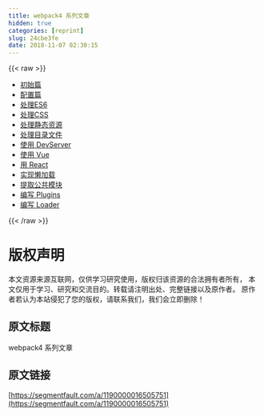 ```yaml
---
title: webpack4 系列文章
hidden: true
categories: [reprint]
slug: 24cbe3fe
date: 2018-11-07 02:30:15
---
```


{{< raw >}}
<ul><li><a href="http://webxiaoma.com/webpack/#module-%E6%A8%A1%E5%9D%97" rel="nofollow noreferrer" target="_blank">&#x521D;&#x59CB;&#x7BC7;</a></li><li><a href="http://webxiaoma.com/webpack/mode.html" rel="nofollow noreferrer" target="_blank">&#x914D;&#x7F6E;&#x7BC7;</a></li><li><a href="http://webxiaoma.com/webpack/%E5%A4%84%E7%90%86es6.html" rel="nofollow noreferrer" target="_blank">&#x5904;&#x7406;ES6</a></li><li><a href="http://webxiaoma.com/webpack/%E5%A4%84%E7%90%86css.html" rel="nofollow noreferrer" target="_blank">&#x5904;&#x7406;CSS</a></li><li><a href="http://webxiaoma.com/webpack/%E5%A4%84%E7%90%86%E9%9D%99%E6%80%81%E8%B5%84%E6%BA%90.html" rel="nofollow noreferrer" target="_blank">&#x5904;&#x7406;&#x9759;&#x6001;&#x8D44;&#x6E90;</a></li><li><a href="http://webxiaoma.com/webpack/%E5%A4%84%E7%90%86%E7%9B%AE%E5%BD%95%E6%96%87%E4%BB%B6.html" rel="nofollow noreferrer" target="_blank">&#x5904;&#x7406;&#x76EE;&#x5F55;&#x6587;&#x4EF6;</a></li><li><a href="http://webxiaoma.com/webpack/devserver.html" rel="nofollow noreferrer" target="_blank">&#x4F7F;&#x7528; DevServer</a></li><li><a href="http://webxiaoma.com/webpack/%E4%BD%BF%E7%94%A8vue.html#%E4%BD%BF%E7%94%A8-vue" rel="nofollow noreferrer" target="_blank">&#x4F7F;&#x7528; Vue</a></li><li><a href="http://webxiaoma.com/webpack/%E4%BD%BF%E7%94%A8react.html#%E5%89%8D%E6%9C%9F%E5%87%86%E5%A4%87" rel="nofollow noreferrer" target="_blank">&#x7528; React</a></li><li><a href="http://webxiaoma.com/webpack/%E6%87%92%E5%8A%A0%E8%BD%BD.html" rel="nofollow noreferrer" target="_blank">&#x5B9E;&#x73B0;&#x61D2;&#x52A0;&#x8F7D;</a></li><li><a href="http://webxiaoma.com/webpack/%E6%8F%90%E5%8F%96%E5%85%AC%E5%85%B1%E6%A8%A1%E5%9D%97.html" rel="nofollow noreferrer" target="_blank">&#x63D0;&#x53D6;&#x516C;&#x5171;&#x6A21;&#x5757;</a></li><li><a href="http://webxiaoma.com/webpack/%E7%BC%96%E8%AF%91plugins.html" rel="nofollow noreferrer" target="_blank">&#x7F16;&#x5199; Plugins</a></li><li><a href="http://webxiaoma.com/webpack/%E7%BC%96%E5%86%99loader.html" rel="nofollow noreferrer" target="_blank">&#x7F16;&#x5199; Loader</a></li></ul>
{{< /raw >}}

# 版权声明
本文资源来源互联网，仅供学习研究使用，版权归该资源的合法拥有者所有，
本文仅用于学习、研究和交流目的。转载请注明出处、完整链接以及原作者。
原作者若认为本站侵犯了您的版权，请联系我们，我们会立即删除！

## 原文标题
webpack4 系列文章

## 原文链接
[https://segmentfault.com/a/1190000016505751](https://segmentfault.com/a/1190000016505751)

